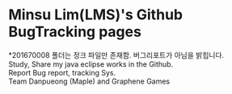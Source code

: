 # Minsu Lim(LMS)'s Github BugTracking pages
*201670008 폴더는 정크 파일만 존재함. 버그리포트가 아님을 밝힙니다.
</br>
Study, Share my java eclipse works in the Github.</br>
Report Bug report, tracking Sys.</br>
Team Danpueong (Maple) and Graphene Games
